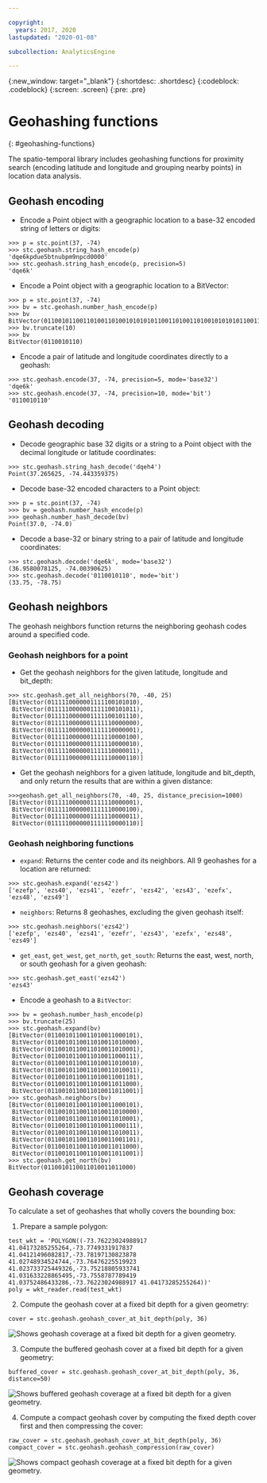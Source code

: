 ```yaml
---

copyright:
  years: 2017, 2020
lastupdated: "2020-01-08"

subcollection: AnalyticsEngine

---
```


<!-- Attribute definitions -->
{:new_window: target="_blank"}
{:shortdesc: .shortdesc}
{:codeblock: .codeblock}
{:screen: .screen}
{:pre: .pre}

# Geohashing functions
{: #geohashing-functions}

The spatio-temporal library includes geohashing functions for proximity search (encoding latitude and longitude and grouping nearby points) in location data analysis.

## Geohash encoding

- Encode a Point object with a geographic location to a base-32 encoded string of letters or digits:
```
>>> p = stc.point(37, -74)
>>> stc.geohash.string_hash_encode(p)
'dqe6kpdue5btnubpm9npcd0000'
>>> stc.geohash.string_hash_encode(p, precision=5)
'dqe6k'
```
- Encode a Point object with a geographic location to a BitVector:
```
>>> p = stc.point(37, -74)
>>> bv = stc.geohash.number_hash_encode(p)
>>> bv
BitVector(01100101100110100110100101010101100110100110100101010101100110100110100101010101100110100110100101010101101100000000000000000000)
>>> bv.truncate(10)
>>> bv
BitVector(0110010110)
```
- Encode a pair of latitude and longitude coordinates directly to a geohash:
```
>>> stc.geohash.encode(37, -74, precision=5, mode='base32')
'dqe6k'
>>> stc.geohash.encode(37, -74, precision=10, mode='bit')
'0110010110'
```

## Geohash decoding

- Decode geographic base 32 digits or a string to a Point object with the decimal longitude or latitude coordinates:
```
>>> stc.geohash.string_hash_decode('dqeh4')
Point(37.265625, -74.443359375)
```
- Decode base-32 encoded characters to a Point object:
```
>>> p = stc.point(37, -74)
>>> bv = geohash.number_hash_encode(p)
>>> geohash.number_hash_decode(bv)
Point(37.0, -74.0)
```
- Decode a base-32 or binary string to a pair of latitude and longitude coordinates:
```
>>> stc.geohash.decode('dqe6k', mode='base32')
(36.9580078125, -74.00390625)
>>> stc.geohash.decode('0110010110', mode='bit')
(33.75, -78.75)
```

## Geohash neighbors
The geohash neighbors function returns the neighboring geohash codes around a specified code.

### Geohash neighbors for a point
- Get the geohash neighbors for the given latitude, longitude and bit_depth:
```
>>> stc.geohash.get_all_neighbors(70, -40, 25)
[BitVector(0111110000001111100101010),
 BitVector(0111110000001111100101011),
 BitVector(0111110000001111100101110),
 BitVector(0111110000001111110000000),
 BitVector(0111110000001111110000001),
 BitVector(0111110000001111110000100),
 BitVector(0111110000001111110000010),
 BitVector(0111110000001111110000011),
 BitVector(0111110000001111110000110)]
```

- Get the geohash neighbors for a given latitude, longitude and bit_depth, and only return the results that are within a given distance:
```
>>>geohash.get_all_neighbors(70, -40, 25, distance_precision=1000)
[BitVector(0111110000001111110000001),
 BitVector(0111110000001111110000100),
 BitVector(0111110000001111110000011),
 BitVector(0111110000001111110000110)]
```

### Geohash neighboring functions

- `expand`: Returns the center code and its neighbors. All 9 geohashes for a location are returned:
```
>>> stc.geohash.expand('ezs42')
['ezefp', 'ezs40', 'ezs41', 'ezefr', 'ezs42', 'ezs43', 'ezefx', 'ezs48', 'ezs49']
```
- `neighbors`: Returns 8 geohashes, excluding the given geohash itself:
```
>>> stc.geohash.neighbors('ezs42')
['ezefp', 'ezs40', 'ezs41', 'ezefr', 'ezs43', 'ezefx', 'ezs48', 'ezs49']
```
- `get_east`, `get_west`, `get_north`, `get_south`: Returns the east, west, north, or south geohash for a given geohash:
```
>>> stc.geohash.get_east('ezs42')
'ezs43'
```
- Encode a geohash to a `BitVector`:
```
>>> bv = geohash.number_hash_encode(p)
>>> bv.truncate(25)
>>> stc.geohash.expand(bv)
[BitVector(0110010110011010011000101),
 BitVector(0110010110011010011010000),
 BitVector(0110010110011010011010001),
 BitVector(0110010110011010011000111),
 BitVector(0110010110011010011010010),
 BitVector(0110010110011010011010011),
 BitVector(0110010110011010011001101),
 BitVector(0110010110011010011011000),
 BitVector(0110010110011010011011001)]
>>> stc.geohash.neighbors(bv)
[BitVector(0110010110011010011000101),
 BitVector(0110010110011010011010000),
 BitVector(0110010110011010011010001),
 BitVector(0110010110011010011000111),
 BitVector(0110010110011010011010011),
 BitVector(0110010110011010011001101),
 BitVector(0110010110011010011011000),
 BitVector(0110010110011010011011001)]
>>> stc.geohash.get_north(bv)
BitVector(0110010110011010011011000)
```

## Geohash coverage

To calculate a set of geohashes that wholly covers the bounding box:

1. Prepare a sample polygon:
```
test_wkt = 'POLYGON((-73.76223024988917 41.04173285255264,-73.7749331917837 41.04121496082817,-73.78197130823878 41.02748934524744,-73.76476225519923 41.023733725449326,-73.75218805933741 41.031633228865495,-73.7558787789419 41.03752486433286,-73.76223024988917 41.04173285255264))'
poly = wkt_reader.read(test_wkt)
```
2. Compute the geohash cover at a fixed bit depth for a given geometry:
```
cover = stc.geohash.geohash_cover_at_bit_depth(poly, 36)
```
![Shows geohash coverage at a fixed bit depth for a given geometry.](images/cover.png)

3. Compute the buffered geohash cover at a fixed bit depth for a given geometry:
```
buffered_cover = stc.geohash.geohash_cover_at_bit_depth(poly, 36, distance=50)
```
![Shows buffered geohash coverage at a fixed bit depth for a given geometry.](images/buffered_cover.png)

4. Compute a compact geohash cover by computing the fixed depth cover first and then compressing the cover:
```
raw_cover = stc.geohash.geohash_cover_at_bit_depth(poly, 36)
compact_cover = stc.geohash.geohash_compression(raw_cover)
```
![Shows compact geohash coverage at a fixed bit depth for a given geometry.](images/compact_cover.png)
